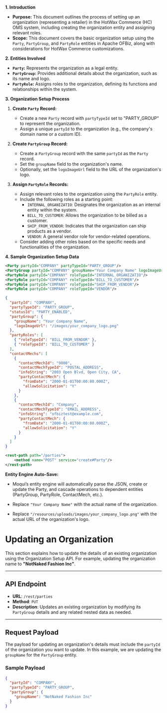 **1. Introduction**

*   **Purpose:** This document outlines the process of setting up an organization (representing a retailer) in the HotWax Commerce (HC) OMS system, including creating the organization entity and assigning relevant roles.
*   **Scope:** This document covers the basic organization setup using the `Party`, `PartyGroup`, and `PartyRole` entities in Apache OFBiz, along with considerations for HotWax Commerce customizations.

**2. Entities Involved**

*   **`Party`:** Represents the organization as a legal entity.
*   **`PartyGroup`:** Provides additional details about the organization, such as its name and logo.
*   **`PartyRole`:** Assigns roles to the organization, defining its functions and relationships within the system.

**3. Organization Setup Process**

1.  **Create `Party` Record:**
    *   Create a new `Party` record with `partyTypeId` set to "PARTY\_GROUP" to represent the organization.
    *   Assign a unique `partyId` to the organization (e.g., the company's domain name or a custom ID).

2.  **Create `PartyGroup` Record:**
    *   Create a `PartyGroup` record with the same `partyId` as the `Party` record.
    *   Set the `groupName` field to the organization's name.
    *   Optionally, set the `logoImageUrl` field to the URL of the organization's logo.

3.  **Assign `PartyRole` Records:**
    *   Assign relevant roles to the organization using the `PartyRole` entity.
    *   Include the following roles as a starting point:
        *   `INTERNAL_ORGANIZATIO`: Designates the organization as an internal entity within the system.
        *   `BILL_TO_CUSTOMER`: Allows the organization to be billed as a customer.
        *   `SHIP_FROM_VENDOR`: Indicates that the organization can ship products as a vendor.
        *   `VENDOR`: A general vendor role for vendor-related operations.
    *   Consider adding other roles based on the specific needs and functionalities of the organization.

**4. Sample Organization Setup Data**

```xml
<Party partyId="COMPANY" partyTypeId="PARTY_GROUP"/>
<PartyGroup partyId="COMPANY" groupName="Your Company Name" logoImageUrl="/resources/uploads/images/your_company_logo.png"/>
<PartyRole partyId="COMPANY" roleTypeId="INTERNAL_ORGANIZATIO"/>
<PartyRole partyId="COMPANY" roleTypeId="BILL_TO_CUSTOMER"/>
<PartyRole partyId="COMPANY" roleTypeId="SHIP_FROM_VENDOR"/>
<PartyRole partyId="COMPANY" roleTypeId="VENDOR"/>
```

```json
{
  "partyId": "COMPANY",
  "partyTypeId": "PARTY_GROUP",
  "statusId": "PARTY_ENABLED",
  "partyGroup": {
    "groupName": "Your Company Name",
    "logoImageUrl": "/images/your_company_logo.png"
  },
  "partyRoles": [
    { "roleTypeId": "BILL_FROM_VENDOR" },
    { "roleTypeId": "BILL_TO_CUSTOMER" }
  ],
  "contactMechs": [
    {
      "contactMechId": "9000",
      "contactMechTypeId": "POSTAL_ADDRESS",
      "infoString": "2003 Open Blvd, Open City, CA",
      "partyContactMech": {
        "fromDate": "2000-01-01T00:00:00.000Z",
        "allowSolicitation": "Y"
      }
    },
    {
      "contactMechId": "Company",
      "contactMechTypeId": "EMAIL_ADDRESS",
      "infoString": "ofbiztest@example.com",
      "partyContactMech": {
        "fromDate": "2000-01-01T00:00:00.000Z",
        "allowSolicitation": "Y"
      }
    }
  ]
}
```
```xml
<rest-path path="/parties">
    <method name="POST" service="create#Party"/>
</rest-path>
```
**Entity Engine Auto-Save:**
*   Moqui’s entity engine will automatically parse the JSON, create or update the Party, and cascade operations to dependent entities (PartyGroup, PartyRole, ContactMech, etc.).

*   Replace `"Your Company Name"` with the actual name of the organization.
*   Replace `"/resources/uploads/images/your_company_logo.png"` with the actual URL of the organization's logo.

# Updating an Organization

This section explains how to update the details of an existing organization using the Organization Setup API. For example, updating the organization name to **"NotNaked Fashion Inc"**.

---

## API Endpoint

- **URL**: `/rest/parties`
- **Method**: `PUT`
- **Description**: Updates an existing organization by modifying its `PartyGroup` details and any related nested data as needed.

---

## Request Payload

The payload for updating an organization's details must include the `partyId` of the organization you want to update. In this example, we are updating the `groupName` for the `PartyGroup` entity.

### Sample Payload

```json
{
  "partyId": "COMPANY",
  "partyTypeId": "PARTY_GROUP",
  "partyGroup": {
    "groupName": "NotNaked Fashion Inc"
  }
}

```



